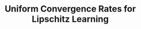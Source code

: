 ---
permalink: /publications/CalcVar/
title: "Uniform Convergence Rates for Lipschitz Learning"
publication_info:
  status: "talk"
  type: "Oral Presentation"
  venue: "Conference on Calculus of Variation"
  year: "2022"
year: "2022"
---